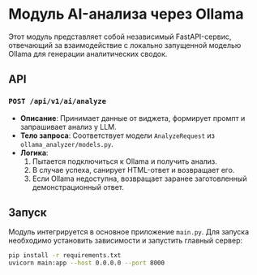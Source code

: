 # Модуль AI-анализа через Ollama

Этот модуль представляет собой независимый FastAPI-сервис, отвечающий за взаимодействие с локально запущенной моделью Ollama для генерации аналитических сводок.

## API

### `POST /api/v1/ai/analyze`

-   **Описание**: Принимает данные от виджета, формирует промпт и запрашивает анализ у LLM.
-   **Тело запроса**: Соответствует модели `AnalyzeRequest` из `ollama_analyzer/models.py`.
-   **Логика**:
    1.  Пытается подключиться к Ollama и получить анализ.
    2.  В случае успеха, санирует HTML-ответ и возвращает его.
    3.  Если Ollama недоступна, возвращает заранее заготовленный демонстрационный ответ.

## Запуск

Модуль интегрируется в основное приложение `main.py`. Для запуска необходимо установить зависимости и запустить главный сервер:

```bash
pip install -r requirements.txt
uvicorn main:app --host 0.0.0.0 --port 8000
```
